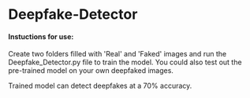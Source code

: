 # Deepfake-Detector

<h4> Instuctions for use: </h4>


Create two folders filled with 'Real' and 'Faked' images and run the Deepfake_Detector.py file to train the model. You could also test out the pre-trained model on your own deepfaked images.

Trained model can detect deepfakes at a 70% accuracy.
